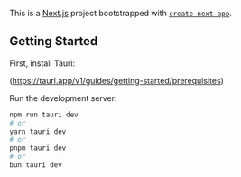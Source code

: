 This is a [Next.js](https://nextjs.org/) project bootstrapped with [`create-next-app`](https://github.com/vercel/next.js/tree/canary/packages/create-next-app).

## Getting Started

First, install Tauri:

(https://tauri.app/v1/guides/getting-started/prerequisites)

Run the development server:

```bash
npm run tauri dev
# or
yarn tauri dev
# or
pnpm tauri dev
# or
bun tauri dev
```